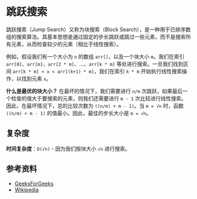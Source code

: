 # 跳跃搜索

跳跃搜索（Jump Search）又称为块搜索（Block Search），是一种用于已排序数组的搜索算法。其基本思想是通过固定的步长跳跃或跳过一些元素，而不是搜索所有元素，从而检查较少的元素（相比于线性搜索）。

例如，假设我们有一个大小为 `n` 的数组 `arr[]`，以及一个块大小 `m`。我们在索引 `arr[0]`、`arr[m]`、`arr[2 * m]`、...、`arr[k * m]` 等处进行搜索。一旦我们找到区间 `arr[k * m] < x < arr[(k+1) * m]`，我们在索引 `k * m` 开始执行线性搜索操作，以找到元素 `x`。

**什么是最优的块大小？**
在最坏的情况下，我们需要进行 `n/m` 次跳跃，如果最后一个检查的值大于要搜索的元素，则我们还需要进行 `m - 1` 次比较进行线性搜索。因此，在最坏情况下，总的比较次数为 `((n/m) + m - 1)`。当 `m = √n` 时，函数 `((n/m) + m - 1)` 的值最小。因此，最佳的步长大小是 `m = √n`。

## 复杂度

**时间复杂度**：`O(√n)` - 因为我们按块大小 `√n` 进行搜索。

## 参考资料

- [GeeksForGeeks](https://www.geeksforgeeks.org/jump-search/)
- [Wikipedia](https://en.wikipedia.org/wiki/Jump_search)